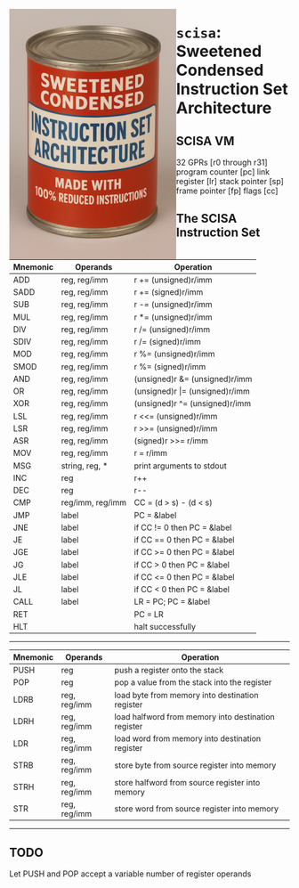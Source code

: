 [<img align="left" src="./etc/scisa-small.png" width="300"/>](etc/scisa-small.png)

# `scisa`: Sweetened Condensed Instruction Set Architecture

## SCISA VM

32 GPRs         [r0 through r31]
program counter [pc]
link register   [lr]
stack pointer   [sp]
frame pointer   [fp]
flags           [cc]

## The SCISA Instruction Set

| Mnemonic | Operands         | Operation                       |
| -------- | ---------------- | ------------------------------- |
| ADD      | reg, reg/imm     | r += (unsigned)r/imm            |
| SADD     | reg, reg/imm     | r += (signed)r/imm              |
| SUB      | reg, reg/imm     | r -= (unsigned)r/imm            |
| MUL      | reg, reg/imm     | r *= (unsigned)r/imm            |
| DIV      | reg, reg/imm     | r /= (unsigned)r/imm            |
| SDIV     | reg, reg/imm     | r /= (signed)r/imm              |
| MOD      | reg, reg/imm     | r %= (unsigned)r/imm            |
| SMOD     | reg, reg/imm     | r %= (signed)r/imm              |
| AND      | reg, reg/imm     | (unsigned)r &= (unsigned)r/imm  |
| OR       | reg, reg/imm     | (unsigned)r \|= (unsigned)r/imm |
| XOR      | reg, reg/imm     | (unsigned)r ^= (unsigned)r/imm  |
| LSL      | reg, reg/imm     | r <<= (unsigned)r/imm           |
| LSR      | reg, reg/imm     | r >>= (unsigned)r/imm           |
| ASR      | reg, reg/imm     | (signed)r >>= r/imm             |
| MOV      | reg, reg/imm     | r = r/imm                       |
| MSG      | string, reg, *   | print arguments to stdout       |
| INC      | reg              | r++                             |
| DEC      | reg              | r--                             |
| CMP      | reg/imm, reg/imm | CC = (d > s) - (d < s)          |
| JMP      | label            | PC = &label                     |
| JNE      | label            | if CC != 0 then PC = &label     |
| JE       | label            | if CC == 0 then PC = &label     |
| JGE      | label            | if CC >= 0 then PC = &label     |
| JG       | label            | if CC > 0 then PC = &label      |
| JLE      | label            | if CC <= 0 then PC = &label     |
| JL       | label            | if CC < 0 then PC = &label      |
| CALL     | label            | LR = PC; PC = &label            |
| RET      |                  | PC = LR                         |
| HLT      |                  | halt successfully               |

---

| Mnemonic | Operands     | Operation                                           |
| -------- | ------------ | --------------------------------------------------- |
| PUSH     | reg          | push a register onto the stack                      |
| POP      | reg          | pop a value from the stack into the register        |
| LDRB     | reg, reg/imm | load byte from memory into destination register     |
| LDRH     | reg, reg/imm | load halfword from memory into destination register |
| LDR      | reg, reg/imm | load word from memory into destination register     |
| STRB     | reg, reg/imm | store byte from source register into memory         |
| STRH     | reg, reg/imm | store halfword from source register into memory     |
| STR      | reg, reg/imm | store word from source register into memory         |

---

## TODO

Let PUSH and POP accept a variable number of register operands
